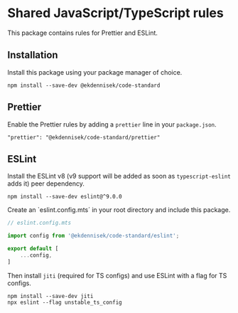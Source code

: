 # Shared JavaScript/TypeScript rules

This package contains rules for Prettier and ESLint.

## Installation

Install this package using your package manager of choice.

```
npm install --save-dev @ekdennisek/code-standard
```

## Prettier

Enable the Prettier rules by adding a `prettier` line in your `package.json`.

```
"prettier": "@ekdennisek/code-standard/prettier"
```

## ESLint

Install the ESLint v8 (v9 support will be added as soon as `typescript-eslint` adds it) peer dependency.

```
npm install --save-dev eslint@^9.0.0
```

Create an `eslint.config.mts´ in your root directory and include this package.

```ts
// eslint.config.mts

import config from '@ekdennisek/code-standard/eslint';

export default [
    ...config,
]
```

Then install `jiti` (required for TS configs) and use ESLint with a flag for TS configs.

```
npm install --save-dev jiti
npx eslint --flag unstable_ts_config
```
